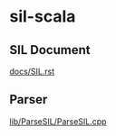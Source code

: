 # sil-scala

## SIL Document

[docs/SIL.rst](https://github.com/apple/swift/blob/master/docs/SIL.rst)

## Parser

[lib/ParseSIL/ParseSIL.cpp](https://github.com/apple/swift/blob/master/lib/ParseSIL/ParseSIL.cpp)
